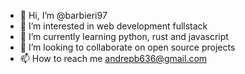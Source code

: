 - 👋 Hi, I’m @barbieri97
- 👀 I’m interested in web development fullstack
- 🌱 I’m currently learning python, rust and javascript
- 💞️ I’m looking to collaborate on open source projects
- 📫 How to reach me andrepb636@gmail.com

<!---
barbieri97/barbieri97 is a ✨ special ✨ repository because its `README.md` (this file) appears on your GitHub profile.
You can click the Preview link to take a look at your changes.
--->

